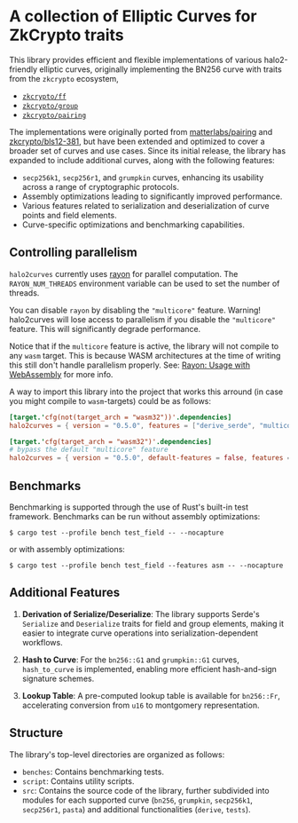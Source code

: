 # A collection of Elliptic Curves for ZkCrypto traits

This library provides efficient and flexible implementations of various halo2-friendly elliptic curves, originally implementing the BN256 curve with traits from the `zkcrypto` ecosystem,

* [`zkcrypto/ff`](https://github.com/zkcrypto/ff)
* [`zkcrypto/group`](https://github.com/zkcrypto/group)
* [`zkcrypto/pairing`](https://github.com/zkcrypto/pairing)

The implementations were originally ported from [matterlabs/pairing](https://github.com/matter-labs/pairing/tree/master/src/bn256) and [zkcrypto/bls12-381](https://github.com/zkcrypto/bls12_381), but have been extended and optimized to cover a broader set of curves and use cases. Since its initial release, the library has expanded to include additional curves, along with the following features:

* `secp256k1`, `secp256r1`, and `grumpkin` curves, enhancing its usability across a range of cryptographic protocols.
* Assembly optimizations leading to significantly improved performance.
* Various features related to serialization and deserialization of curve points and field elements.
* Curve-specific optimizations and benchmarking capabilities.

## Controlling parallelism

`halo2curves` currently uses [rayon](https://github.com/rayon-rs/rayon) for parallel
computation. The `RAYON_NUM_THREADS` environment variable can be used to set the number of
threads.

You can disable `rayon` by disabling the `"multicore"` feature.
Warning! halo2curves will lose access to parallelism if you disable the `"multicore"` feature.
This will significantly degrade performance.

Notice that if the `multicore` feature is active, the library will not compile to any `wasm` target. 
This is because WASM architectures at the time of writing this still don't handle parallelism properly. 
See: [Rayon: Usage with WebAssembly](https://github.com/rayon-rs/rayon#usage-with-webassembly) for more info. 

A way to import this library into the project that works this arround (in case you might compile to `wasm`-targets) could be as follows:
```toml
[target.'cfg(not(target_arch = "wasm32"))'.dependencies]
halo2curves = { version = "0.5.0", features = ["derive_serde", "multicore"] }

[target.'cfg(target_arch = "wasm32")'.dependencies]
# bypass the default "multicore" feature
halo2curves = { version = "0.5.0", default-features = false, features = ["derive_serde"]] }
```
## Benchmarks

Benchmarking is supported through the use of Rust's built-in test framework. Benchmarks can be run without assembly optimizations:

```
$ cargo test --profile bench test_field -- --nocapture
```

or with assembly optimizations:

```
$ cargo test --profile bench test_field --features asm -- --nocapture
```


## Additional Features

1. **Derivation of Serialize/Deserialize**: The library supports Serde's `Serialize` and `Deserialize` traits for field and group elements, making it easier to integrate curve operations into serialization-dependent workflows.

2. **Hash to Curve**: For the `bn256::G1` and `grumpkin::G1` curves, `hash_to_curve` is implemented, enabling more efficient hash-and-sign signature schemes.

3. **Lookup Table**: A pre-computed lookup table is available for `bn256::Fr`, accelerating conversion from `u16` to montgomery representation.

## Structure

The library's top-level directories are organized as follows:

* `benches`: Contains benchmarking tests.
* `script`: Contains utility scripts.
* `src`: Contains the source code of the library, further subdivided into modules for each supported curve (`bn256`, `grumpkin`, `secp256k1`, `secp256r1`, `pasta`) and additional functionalities (`derive`, `tests`).
